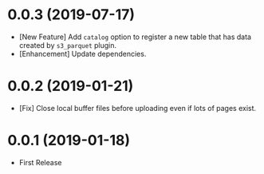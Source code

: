 0.0.3 (2019-07-17)
==================

* [New Feature] Add `catalog` option to register a new table that has data created by `s3_parquet` plugin.
* [Enhancement] Update dependencies.

0.0.2 (2019-01-21)
==================

* [Fix] Close local buffer files before uploading even if lots of pages exist.

0.0.1 (2019-01-18)
==================

* First Release
